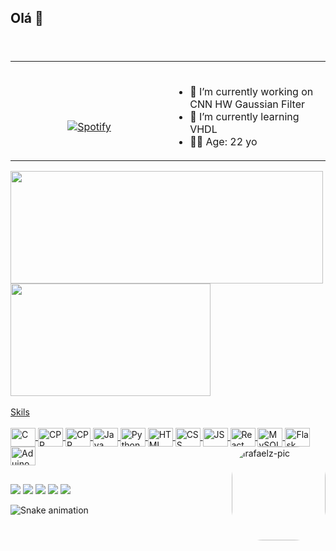 ## Olá 👋
<header>
  <link rel="stylesheet" href="https://cdn.jsdelivr.net/gh/devicons/devicon@v2.15.1/devicon.min.css">
</header>

<table width="100%"> 
  <tr>
    <td width="50%">
      
  &nbsp; <br> <center>[![Spotify](https://novatorem-eosin-iota.vercel.app/api/spotify)](https://open.spotify.com/user/5p5xm5wab2ej58ns4j76moqkf) </center>
    </td>
<td width="50%">
&nbsp;<p align="center">
  
- 🔭 I’m currently working on CNN HW Gaussian Filter 
- 🌱 I’m currently learning VHDL
- 👴🏼 Age: 22 yo
  </p>
  </td>
</table>
</div>


<div align="left">
    <a href="https://github.com/lrafaelz">
    <img width="500em" height="180em" src="https://github-readme-stats.vercel.app/api?username=lrafaelz&show_icons=true&theme=dark&include_all_commits=true&count_private=true"/>
    <img width="320em" height="180em" src="https://github-readme-stats.vercel.app/api/top-langs/?username=lrafaelz&layout=compact&langs_count=7&theme=dark"/>
</div>
  
<div style="display: inline_block"><br>
  Skils
  <br><br>
  <img align="center" alt="C" height="30" width="40" src="https://cdn.jsdelivr.net/gh/devicons/devicon/icons/c/c-original.svg">
  <img align="center" alt="CPP" height="30" width="40" src="https://cdn.jsdelivr.net/gh/devicons/devicon/icons/cplusplus/cplusplus-original.svg">
  <img align="center" alt="CPP" height="30" width="40" src="https://cdn.jsdelivr.net/gh/devicons/devicon/icons/csharp/csharp-original.svg" />
  <img align="center" alt="Java" height="30" width="40" src="https://cdn.jsdelivr.net/gh/devicons/devicon/icons/java/java-original.svg">
  <img align="center" alt="Python" height="30" width="40" src="https://cdn.jsdelivr.net/gh/devicons/devicon/icons/python/python-original.svg">
  <img align="center" alt="HTML" height="30" width="40" src="https://cdn.jsdelivr.net/gh/devicons/devicon/icons/html5/html5-original.svg">
  <img align="center" alt="CSS" height="30" width="40" src="https://cdn.jsdelivr.net/gh/devicons/devicon/icons/css3/css3-original.svg">
  <img align="center" alt="JS" height="30" width="40" src="https://cdn.jsdelivr.net/gh/devicons/devicon/icons/javascript/javascript-plain.svg">
  <img align="center" alt="React" height="30" width="40" src="https://cdn.jsdelivr.net/gh/devicons/devicon/icons/react/react-original.svg" />
  <img align="center" alt="MySQL" height="30" width="40" src="https://cdn.jsdelivr.net/gh/devicons/devicon/icons/mysql/mysql-original.svg" />
  <img align="center" alt="Flask" height="30" width="40" src="https://cdn.jsdelivr.net/gh/devicons/devicon/icons/flask/flask-original-wordmark.svg"/> 
  <img align="center" alt="Aduino" height="30" width="40" src="https://cdn.jsdelivr.net/gh/devicons/devicon/icons/arduino/arduino-original-wordmark.svg" />
          
          
          
          
  


 
<img align="right" alt="lrafaelz-pic" height="150" style="border-radius:50px;" src="https://i.ibb.co/tbQG3cC/profile-Picture.jpg" >
</div>
  
  ##
 
<div> 
  <a href="https://wa.me/5535999638294?text=Ol%C3%A1,%20vim%20pelo%20seu%20perfil%20do%20Github" target="_blank"><img src="https://img.shields.io/badge/WhatsApp-25D366?style=for-the-badge&logo=whatsapp&logoColor=white" target="_blank"></a>
  <a href="https://instagram.com/lrafaelz" target="_blank"><img src="https://img.shields.io/badge/-Instagram-%23E4405F?style=for-the-badge&logo=instagram&logoColor=white" target="_blank"></a> 
 <a href="https://discordapp.com/users/487971510225731584" target="_blank"><img src="https://img.shields.io/badge/Discord-7289DA?style=for-the-badge&logo=discord&logoColor=white" target="_blank"></a> 
  <a href = "mailto:rafaelmelo.aluno@unipampa.edu.br"><img src="https://img.shields.io/badge/-Gmail-%23333?style=for-the-badge&logo=gmail&logoColor=white" target="_blank"></a>
  <a href="https://www.linkedin.com/in/lrafaelz/" target="_blank"><img src="https://img.shields.io/badge/-LinkedIn-%230077B5?style=for-the-badge&logo=linkedin&logoColor=white" target="_blank"></a> 
 
  ![Snake animation](https://github.com/lrafaelz/lrafaelz/blob/output/github-contribution-grid-snake.svg)
  
  </div>

  

